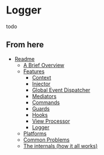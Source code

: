 
Logger
======

todo

From here
------------

* [Readme](../../README.md)
	* [A Brief Overview](../ABriefOverview.md)
	* [Features](../Features.md)
		* [Context](./Context.md)
		* [Injector](./Injector.md)
		* [Global Event Dispatcher](./GlobalEventDispatcher.md)
		* [Mediators](./Mediators.md)
		* [Commands](./Commands.md)
		* [Guards](./Guards.md)
		* [Hooks](./Hooks.md)
		* [View Processor](./ViewProcessor.md)
		* [Logger](./Logger.md)
	* [Platforms](../Platforms.md)
	* [Common Problems](../CommonProblems.md)
	* [The internals (how it all works)](../TheInternals.md)